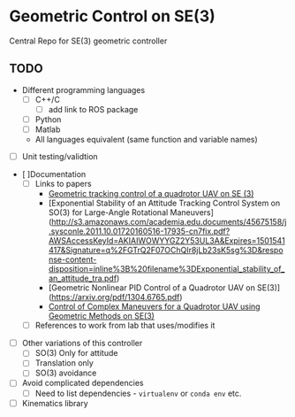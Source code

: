 # Geometric Control on SE(3)

Central Repo for SE(3) geometric controller

## TODO

* Different programming languages
  * [ ] C++/C
    * [ ] add link to ROS package
  * [ ] Python
  * [ ] Matlab
  * All languages equivalent (same function and variable names)
* [ ] Unit testing/validtion
* [ ]Documentation
  * [ ] Links to papers
    - [Geometric tracking control of a quadrotor UAV on SE (3)](https://pdfs.semanticscholar.org/2e83/b6f1d6da2694dd029597911599c03b690afc.pdf)
    - [Exponential Stability of an Attitude Tracking Control System on SO(3) for Large-Angle Rotational Maneuvers]
(http://s3.amazonaws.com/academia.edu.documents/45675158/j.sysconle.2011.10.01720160516-17935-cn7fix.pdf?AWSAccessKeyId=AKIAIWOWYYGZ2Y53UL3A&Expires=1501541417&Signature=q%2FGTrQ2F07OChQIr8jLb23sK5sg%3D&response-content-disposition=inline%3B%20filename%3DExponential_stability_of_an_attitude_tra.pdf)
    - [Geometric Nonlinear PID Control of a Quadrotor UAV on SE(3)]
    (https://arxiv.org/pdf/1304.6765.pdf)
    - [Control of Complex Maneuvers for a Quadrotor UAV using Geometric
Methods on SE(3)](https://arxiv.org/pdf/1003.2005.pdf)
  * [ ] References to work from lab that uses/modifies it
* [ ] Other variations of this controller
  * [ ] SO(3) Only for attitude
  * [ ] Translation only
  * [ ] SO(3) avoidance
* [ ] Avoid complicated dependencies
  * [ ] Need to list dependencies - `virtualenv` or `conda env` etc.
* [ ] Kinematics library
